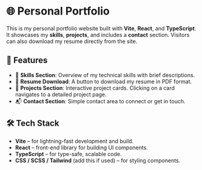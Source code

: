# 🌐 Personal Portfolio

This is my personal portfolio website built with **Vite**, **React**, and **TypeScript**. It showcases my **skills**, **projects**, and includes a **contact** section. Visitors can also download my resume directly from the site.

## 🚀 Features

- 🧠 **Skills Section**: Overview of my technical skills with brief descriptions.
- 📄 **Resume Download**: A button to download my resume in PDF format.
- 🧩 **Projects Section**: Interactive project cards. Clicking on a card navigates to a detailed project page.
- 📬 **Contact Section**: Simple contact area to connect or get in touch.

## 🛠️ Tech Stack

- **Vite** – for lightning-fast development and build.
- **React** – front-end library for building UI components.
- **TypeScript** – for type-safe, scalable code.
- **CSS / SCSS / Tailwind** (add this if used) – for styling components.
